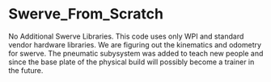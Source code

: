 # Swerve_From_Scratch

No Additional Swerve Libraries. This code uses only WPI and standard vendor hardware libraries. We are figuring out the kinematics and odometry for swerve. The pneumatic subysystem was added to teach new people and since the base plate of the physical build will possibly become a trainer in the future.